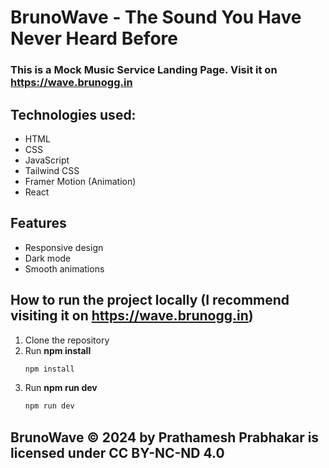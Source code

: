# BrunoWave -  The Sound You Have Never Heard Before

### This is a Mock Music Service Landing Page. Visit it on https://wave.brunogg.in

## Technologies used:
- HTML
- CSS
- JavaScript
- Tailwind CSS
- Framer Motion (Animation)
- React

## Features
- Responsive design
- Dark mode
- Smooth animations

## How to run the project locally (I recommend visiting it on https://wave.brunogg.in)
1. Clone the repository
2. Run **npm install**
    ```bash
    npm install
    ```
3. Run **npm run dev**
    ```bash
    npm run dev
    ```

## BrunoWave © 2024 by Prathamesh Prabhakar is licensed under CC BY-NC-ND 4.0 
